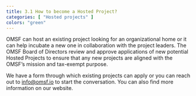 ```yaml
---
title: 3.1 How to become a Hosted Project?
categories: [ "Hosted projects" ]
colors: "green"
---
```


OMSF can host an existing project looking for an organizational home or it can help incubate a new one in collaboration with the project leaders. The OMSF Board of Directors review and approve applications of new potential Hosted Projects to ensure that any new projects are aligned with the OMSF’s mission and tax-exempt purpose. 

We have a form through which existing projects can apply or you can reach out to info@omsf.io to start the conversation. You can also find more information on our website. 